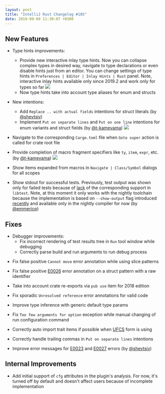 ```yaml
---
layout: post
title: "IntelliJ Rust Changelog #105"
date: 2019-09-09 11:30:07 +0300
---
```



## New Features

* Type hints improvements: 
    <!-- https://github.com/intellij-rust/intellij-rust/pull/4217 -->
    * Provide new interactive inlay type hints. 
    Now you can collapse complex types in desired way, navigate to type declarations or even disable hints just from an editor.
    You can change settings of type hints in `Preferences | Editor | Inlay Hints | Rust` panel.
    Note, interactive inlay hints available only since 2019.2 and work only for types so far
    <img class="gif" data-wait="true" data-scope="gif-scope"
         src="https://user-images.githubusercontent.com/2539310/64512185-84964200-d2ee-11e9-8e76-8adf7ec55df8.png"
         data-gif="https://user-images.githubusercontent.com/4854600/62386077-7458ad80-b55f-11e9-8956-375670ffd342.gif"/>
    <!-- https://github.com/intellij-rust/intellij-rust/pull/4243 -->
    * Now type hints take into account type aliases for enum and structs

* New intentions:
    <!-- https://github.com/intellij-rust/intellij-rust/pull/4297 -->
    * Add `Replace .. with actual fields` intentions for struct literals (by [@shevtsiv])
    <!-- https://github.com/intellij-rust/intellij-rust/pull/4301 -->
    <!-- https://github.com/intellij-rust/intellij-rust/pull/4304 -->
    * Implement `Put on separate lines` and `Put on one line` intentions for enum variants and struct fields (by [@t-kameyama])
    <img class="gif" data-wait="true" data-scope="gif-scope"
             src="https://user-images.githubusercontent.com/2539310/64515273-f2de0300-d2f4-11e9-9cf0-e973bbd636ea.png"
             data-gif="https://user-images.githubusercontent.com/2539310/64515169-be6a4700-d2f4-11e9-9f11-b9007533a09f.gif"/>
        

<!-- https://github.com/intellij-rust/intellij-rust/pull/4327 -->
* Navigate to the corresponding `Cargo.toml` file when `Goto super` action is called for crate root file

<!-- https://github.com/intellij-rust/intellij-rust/pull/4313 -->
* Provide completion of macro fragment specifiers like `ty`, `item`, `expr`, etc. (by [@t-kameyama])
<img class="gif" data-wait="true" data-scope="gif-scope"
         src="https://user-images.githubusercontent.com/2539310/64514351-23bd3880-d2f3-11e9-9852-b1f99f94aadc.png"
         data-gif="https://user-images.githubusercontent.com/2539310/64514243-e9ec3200-d2f2-11e9-8b3b-16dd6893dbff.gif"/>

<!-- https://github.com/intellij-rust/intellij-rust/pull/4291 -->
* Show items expanded from macros in `Navigate | Class/Symbol` dialogs for all scopes

<!-- https://github.com/intellij-rust/intellij-rust/pull/4139 -->
* Show stdout for successful tests. Previously, test output was shown only for failed tests because of [lack](https://github.com/rust-lang/rust/issues/54669) of the corresponding support in `libtest`.
Note, at this moment it only works with the nightly toolchain because 
the implementation is based on `--show-output` flag introduced [recently](https://github.com/rust-lang/rust/pull/62600)
and available only in the nightly compiler for now (by [@emmericp])

## Fixes

* Debugger improvements:
    <!-- https://github.com/intellij-rust/intellij-rust/pull/4272 -->
    * Fix incorrect rendering of test results tree in `Run` tool window while debugging
    <!-- https://github.com/intellij-rust/intellij-rust/pull/4296 -->
    * Correctly parse build and run arguments to run debug process
    
<!-- https://github.com/intellij-rust/intellij-rust/pull/4318 -->
* Fix false positive `Cannot move` error annotation while using slice patterns     

<!-- https://github.com/intellij-rust/intellij-rust/pull/4343 -->
* Fix false positive [E0026](https://doc.rust-lang.org/error-index.html#E0026) error annotation on a struct pattern with a raw identifier

<!-- https://github.com/intellij-rust/intellij-rust/pull/4168 -->
* Take into account crate re-exports via `pub use` item for 2018 edition

<!-- https://github.com/intellij-rust/intellij-rust/pull/4312 -->
* Fix sporadic `Unresolved reference` error annotations for valid code

<!-- https://github.com/intellij-rust/intellij-rust/pull/4278 -->
* Improve type inference with generic default type params

<!-- https://github.com/intellij-rust/intellij-rust/pull/4259 -->
* Fix `Too few arguments for option` exception while manual changing of run configuration command 

<!-- https://github.com/intellij-rust/intellij-rust/pull/4083 -->
* Correctly auto import trait items if possible when [UFCS](https://github.com/rust-lang/rfcs/blob/master/text/0132-ufcs.md) form is using

<!-- https://github.com/intellij-rust/intellij-rust/pull/4323 -->
* Correctly handle trailing commas in `Put on separate lines` intentions

<!-- https://github.com/intellij-rust/intellij-rust/pull/4315 -->
* Improve error messages for [E0023](https://doc.rust-lang.org/error-index.html#E0023) and [E0027](https://doc.rust-lang.org/error-index.html#E0027) errors (by [@shevtsiv])
 

## Internal Improvements

<!-- https://github.com/intellij-rust/intellij-rust/pull/4232 -->
* Add initial support of `cfg` attributes in the plugin's analysis.
For now, it's turned off by default and doesn't affect users because of incomplete implementation 



[@emmericp]: https://github.com/emmericp
[@shevtsiv]: https://github.com/shevtsiv
[@t-kameyama]: https://github.com/t-kameyama
